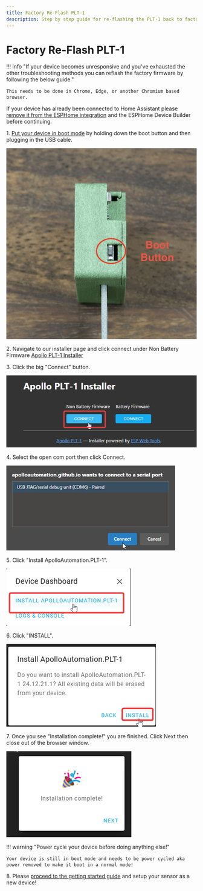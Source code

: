 ```yaml
---
title: Factory Re-Flash PLT-1
description: Step by step guide for re-flashing the PLT-1 back to factory firmware.
---
```

# Factory Re-Flash PLT-1

!!! info "If your device becomes unresponsive and you've exhausted the other troubleshooting methods you can reflash the factory firmware by following the below guide."

    This needs to be done in Chrome, Edge, or another Chromium based browser.

If your device has already been connected to Home Assistant please <a href="https://wiki.apolloautomation.com/products/general/troubleshooting/removing-device-from-home-assistant" target="_blank" rel="noreferrer nofollow noopener">remove it from the ESPHome integration</a> and the ESPHome Device Builder before continuing.

1\. <a href="https://wiki.apolloautomation.com/products/plt1/troubleshooting/plt1-boot-mode/" target="_blank" rel="noopener">Put your device in boot mode</a> by holding down the boot button and then plugging in the USB cable.

![](assets/screenshot-2024-10-23-at-12-32-55-pm.png)

2\. Navigate to our installer page and click connect under Non Battery Firmware <a href="https://apolloautomation.github.io/PLT-1/" target="_blank" rel="noreferrer nofollow noopener">Apollo PLT-1 Installer</a>

3\. Click the big "Connect" button.

![](assets/plt-1-reflash-pic-1-1.png)

4\. Select the open com port then click Connect.

![](assets/plt-1-reflash-pic-2-1.png)

5\. Click "Install ApolloAutomation.PLT-1".

![](assets/plt-1-reflash-pic-3.png)

6\. Click "INSTALL".

![](assets/plt-1-reflash-pic-4.png)

7\. Once you see "Installation complete!" you are finished. Click Next then close out of the browser window.

![](assets/plt-1-reflash-pic-5.png)

!!! warning "Power cycle your device before doing anything else!"

    Your device is still in boot mode and needs to be power cycled aka power removed to make it boot in a normal mode!

8\. Please <a href="https://wiki.apolloautomation.com/products/general/setup/getting-started-plt1/" target="_blank" rel="noopener">proceed to the getting started guide</a> and setup your sensor as a new device!